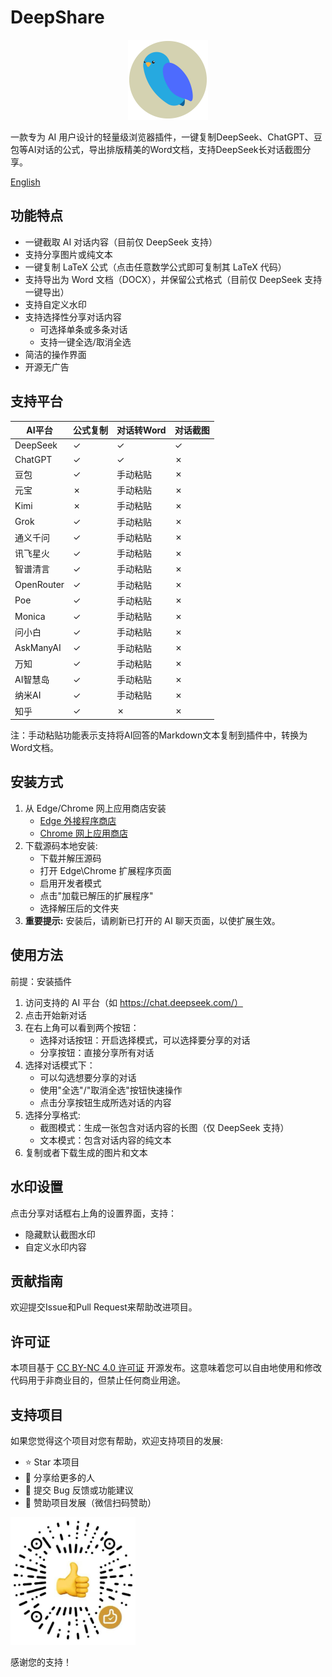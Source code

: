 # DeepShare

<p align="center">
  <img src="icons/deepshare-icon.svg" alt="deepshare-icon" width="128"/>
</p>

一款专为 AI 用户设计的轻量级浏览器插件，一键复制DeepSeek、ChatGPT、豆包等AI对话的公式，导出排版精美的Word文档，支持DeepSeek长对话截图分享。

[English](README.md)

## 功能特点

- 一键截取 AI 对话内容（目前仅 DeepSeek 支持）
- 支持分享图片或纯文本
- 一键复制 LaTeX 公式（点击任意数学公式即可复制其 LaTeX 代码）
- 支持导出为 Word 文档（DOCX），并保留公式格式（目前仅 DeepSeek 支持一键导出）
- 支持自定义水印
- 支持选择性分享对话内容
  - 可选择单条或多条对话
  - 支持一键全选/取消全选
- 简洁的操作界面
- 开源无广告

## 支持平台

| AI平台 | 公式复制 | 对话转Word | 对话截图 |
|--------|---------|-----------|---------|
| DeepSeek | ✓ | ✓ | ✓ |
| ChatGPT | ✓ | ✓ | ✗ |
| 豆包 | ✓ | 手动粘贴 | ✗ |
| 元宝 | ✗ | 手动粘贴 | ✗ |
| Kimi | ✗ | 手动粘贴 | ✗ |
| Grok | ✓ | 手动粘贴 | ✗ |
| 通义千问 | ✓ | 手动粘贴 | ✗ |
| 讯飞星火 | ✓ | 手动粘贴 | ✗ |
| 智谱清言 | ✓ | 手动粘贴 | ✗ |
| OpenRouter | ✓ | 手动粘贴 | ✗ |
| Poe | ✓ | 手动粘贴 | ✗ |
| Monica | ✓ | 手动粘贴 | ✗ |
| 问小白 | ✓ | 手动粘贴 | ✗ |
| AskManyAI | ✓ | 手动粘贴 | ✗ |
| 万知 | ✓ | 手动粘贴 | ✗ |
| AI智慧岛 | ✓ | 手动粘贴 | ✗ |
| 纳米AI | ✓ | 手动粘贴 | ✗ |
| 知乎 | ✓ | ✗ | ✗ |

注：手动粘贴功能表示支持将AI回答的Markdown文本复制到插件中，转换为Word文档。

## 安装方式

1. 从 Edge/Chrome 网上应用商店安装
   - [Edge 外接程序商店](https://microsoftedge.microsoft.com/addons/detail/deepshare/pdccjnppfegekpnhfljbngammgfbcofm)
   - [Chrome 网上应用商店](https://chromewebstore.google.com/detail/omnaecaamcabmnbjnpjpecoaalfgidop)
2. 下载源码本地安装:
   - 下载并解压源码
   - 打开 Edge\Chrome 扩展程序页面
   - 启用开发者模式
   - 点击"加载已解压的扩展程序"
   - 选择解压后的文件夹
3. **重要提示:** 安装后，请刷新已打开的 AI 聊天页面，以使扩展生效。

## 使用方法

前提：安装插件

1. 访问支持的 AI 平台（如 https://chat.deepseek.com/）
2. 点击开始新对话
3. 在右上角可以看到两个按钮：
   - 选择对话按钮：开启选择模式，可以选择要分享的对话
   - 分享按钮：直接分享所有对话
4. 选择对话模式下：
   - 可以勾选想要分享的对话
   - 使用"全选"/"取消全选"按钮快速操作
   - 点击分享按钮生成所选对话的内容
5. 选择分享格式:
   - 截图模式：生成一张包含对话内容的长图（仅 DeepSeek 支持）
   - 文本模式：包含对话内容的纯文本
6. 复制或者下载生成的图片和文本

## 水印设置

点击分享对话框右上角的设置界面，支持：

- 隐藏默认截图水印
- 自定义水印内容

## 贡献指南

欢迎提交Issue和Pull Request来帮助改进项目。

## 许可证

本项目基于 [CC BY-NC 4.0 许可证](LICENSE) 开源发布。这意味着您可以自由地使用和修改代码用于非商业目的，但禁止任何商业用途。

## 支持项目

如果您觉得这个项目对您有帮助，欢迎支持项目的发展:

- ⭐ Star 本项目
- 📢 分享给更多的人
- 🐛 提交 Bug 反馈或功能建议
- 🧧 赞助项目发展（微信扫码赞助）

<img src="icons/sponsor-code.png" alt="donate" width="200"/>

感谢您的支持！
